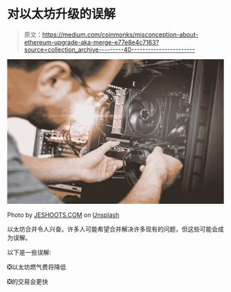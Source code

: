 # 对以太坊升级的误解

> 原文：<https://medium.com/coinmonks/misconception-about-ethereum-upgrade-aka-merge-e77e8e4c7163?source=collection_archive---------40----------------------->

![](img/8a8f427d9949dd8975b5e7cafde627dc.png)

Photo by [JESHOOTS.COM](https://unsplash.com/@jeshoots?utm_source=medium&utm_medium=referral) on [Unsplash](https://unsplash.com?utm_source=medium&utm_medium=referral)

以太坊合并令人兴奋。许多人可能希望合并解决许多现有的问题，但这些可能会成为误解。

以下是一些误解:

❎以太坊燃气费将降低

❎的交易会更快